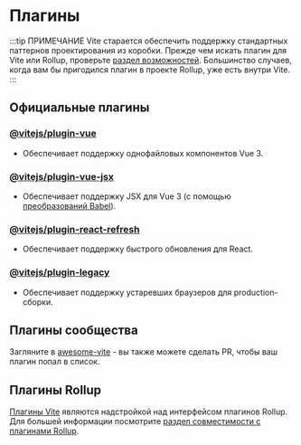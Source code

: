 # Плагины

:::tip ПРИМЕЧАНИЕ
Vite старается обеспечить поддержку стандартных паттернов проектирования из коробки. Прежде чем искать плагин для Vite или Rollup, проверьте [раздел возможностей](../guide/features.md). Большинство случаев, когда вам бы пригодился плагин в проекте Rollup, уже есть внутри Vite.
:::

## Официальные плагины

### [@vitejs/plugin-vue](https://github.com/vitejs/vite/tree/main/packages/plugin-vue)

- Обеспечивает поддержку однофайловых компонентов Vue 3.

### [@vitejs/plugin-vue-jsx](https://github.com/vitejs/vite/tree/main/packages/plugin-vue-jsx)

- Обеспечивает поддержку JSX для Vue 3 (с помощью [преобразований Babel](https://github.com/vuejs/jsx-next)).

### [@vitejs/plugin-react-refresh](https://github.com/vitejs/vite/tree/main/packages/plugin-react-refresh)

- Обеспечивает поддержку быстрого обновления для React.

### [@vitejs/plugin-legacy](https://github.com/vitejs/vite/tree/main/packages/plugin-legacy)

- Обеспечивает поддержку устаревших браузеров для production-сборки.

## Плагины сообщества

Загляните в [awesome-vite](https://github.com/vitejs/awesome-vite#plugins) - вы также можете сделать PR, чтобы ваш плагин попал в список.

## Плагины Rollup

[Плагины Vite](../guide/api-plugin) являются надстройкой над интерфейсом плагинов Rollup. Для большей информации посмотрите [раздел совместимости с плагинами Rollup](../guide/api-plugin#совместимость-пnагинов-rollup).